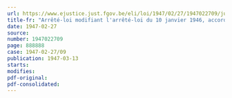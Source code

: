 ```yaml
---
url: https://www.ejustice.just.fgov.be/eli/loi/1947/02/27/1947022709/justel
title-fr: "Arrêté-loi modifiant l'arrêté-loi du 10 janvier 1946, accordant à certaines catégories d'agents des services publics le bénéfice de l'aide au rééquipement ménager"
date: 1947-02-27
source:
number: 1947022709
page: 888888
case: 1947-02-27/09
publication: 1947-03-13
starts:
modifies:
pdf-original:
pdf-consolidated:
---
```


